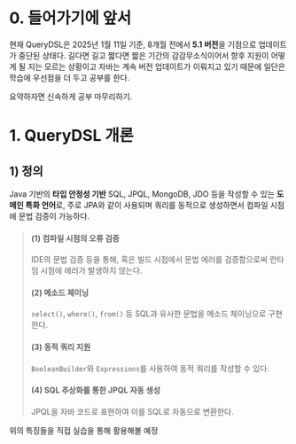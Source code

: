 # 0. 들어가기에 앞서

현재 QueryDSL은 2025년 1월 11일 기준, 8개월 전에서 **5.1 버전**을 기점으로 업데이트가 중단된 상태다. 길다면 길고 짧다면 짧은 기간의 감감무소식이어서 향후 지원이 어떻게 될 지는 모르는 상황이고 자바는 계속 버전 업데이트가 이뤄지고 있기 때문에 일단은 학습에 우선점을 더 두고 공부를 한다.

요약하자면 신속하게 공부 마무리하기.

# 1. QueryDSL 개론

## 1) 정의

Java 기반의 **타입 안정성 기반** SQL, JPQL, MongoDB, JDO 등을 작성할 수 있는 **도메인 특화 언어**로, 주로 JPA와 같이 사용되며 쿼리를 동적으로 생성하면서 컴파일 시점에 문법 검증이 가능하다.

>#### (1) 컴파일 시점의 오류 검증
>
>IDE의 문법 검증 등을 통해, 혹은 빌드 시점에서 문법 에러를 검증함으로써 런타임 시점에 에러가 발생하지 않는다.
>
>#### (2) 메소드 체이닝
>
>`select()`, `where()`, `from()` 등 SQL과 유사한 문법을 메소드 체이닝으로 구현한다.
>
>#### (3) 동적 쿼리 지원
>
>`BooleanBuilder`와 `Expressions`를 사용하여 동적 쿼리를 작성할 수 있다.
>
>#### (4) SQL 추상화를 통한 JPQL 자동 생성
>
>JPQL을 자바 코드로 표현하여 이를 SQL로 자동으로 변환한다.

위의 특징들을 직접 실습을 통해 활용해볼 예정

